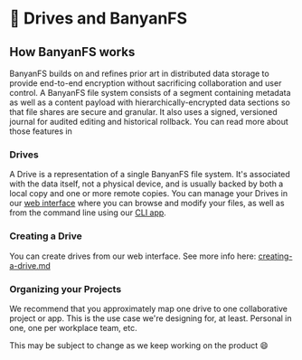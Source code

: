 # 📎 Drives and BanyanFS

## How BanyanFS works

BanyanFS builds on and refines prior art in distributed data storage to provide end-to-end encryption without sacrificing collaboration and user control. A BanyanFS file system consists of a segment containing metadata as well as a content payload with hierarchically-encrypted data sections so that file shares are secure and granular. It also uses a signed, versioned journal for audited editing and historical rollback. You can read more about those features in&#x20;

### Drives

A Drive is a representation of a single BanyanFS file system. It's associated with the data itself, not a physical device, and is usually backed by both a local copy and one or more remote copies. You can manage your Drives in our [web interface](https://data.banyan.computer/) where you can browse and modify your files, as well as from the command line using our [CLI app](https://github.com/banyancomputer/banyan-cli).

### Creating a Drive

You can create drives from our web interface. See more info here: [creating-a-drive.md](../../getting-started/web-client/creating-a-drive.md "mention")

### Organizing your Projects

We recommend that you approximately map one drive to one collaborative project or app. This is the use case we're designing for, at least. Personal in one, one per workplace team, etc.&#x20;

This may be subject to change as we keep working on the product :smile:
